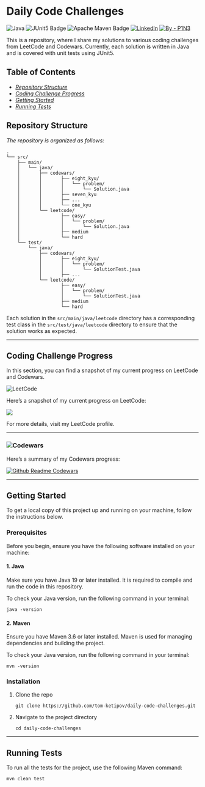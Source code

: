 ﻿# Daily Code Challenges

![Java](https://img.shields.io/badge/java-%23ED8B00.svg?style=for-the-badge&logo=openjdk&logoColor=white) ![JUnit5 Badge](https://img.shields.io/badge/JUnit5-25A162?logo=junit5&logoColor=fff&style=for-the-badge) ![Apache Maven Badge](https://img.shields.io/badge/Apache%20Maven-C71A36?logo=apachemaven&logoColor=fff&style=for-the-badge)  [![LinkedIn](https://img.shields.io/badge/LinkedIn-0077B5?style=for-the-badge&logo=linkedin&logoColor=white)](https://www.linkedin.com/in/thomas-ketipov-623b82178/)
[![By - P1N3](https://img.shields.io/badge/By-P1N3-ffffff?style=for-the-badge)](https://github.com/tom-ketipov)

This is a repository, where I share my solutions to various coding challenges from LeetCode and Codewars. Currently, each solution is written in Java and is covered with unit tests using JUnit5.


## Table of Contents

- [*Repository Structure*](#repository-structure)
- [*Coding Challenge Progress*](#coding-challenge-progress)
- [*Getting Started*](#getting-started)
- [*Running Tests*](#running-tests)


## Repository Structure

*The repository is organized as follows:*

    . 
    └── src/ 
        ├── main/ 
	    │ 	└── java/ 
	    │ 	    ├── codewars/ 
	    │ 	    │ 	    ├── eight_kyu/ 
	    │ 	    │ 	    │ 	└── problem/ 
	    │ 	    │ 	    │ 		└── Solution.java 
	    │ 	    │ 	    ├── seven_kyu 
	    │ 	    │ 	    ├── ...
	    │ 	    │ 	    └── one_kyu 
	    │ 	    └── leetcode/ 
	    │ 	    	    ├── easy/ 
	    │ 	    	    │ 	└── problem/ 
	    │ 	    	    │ 		└── Solution.java 
	    │ 	    	    ├── medium 
	    │ 	    	    └── hard 
	    └── test/ 
            └── java/ 
                ├── codewars/ 
                │ 	    ├── eight_kyu/ 
                │ 	    │ 	└── problem/ 
                │ 	    │ 		└── SolutionTest.java 
                │ 	    ├── ...
                └── leetcode/ 
                        ├── easy/ 
                        │ 	└── problem/ 
                        │ 		└── SolutionTest.java 
                        ├── medium 
                        └── hard



Each solution in the `src/main/java/leetcode` directory has a corresponding test class in the `src/test/java/leetcode` directory to ensure that the solution works as expected.

---
## Coding Challenge Progress

In this section, you can find a snapshot of my current progress on LeetCode and Codewars.

![LeetCode](https://img.shields.io/badge/LeetCode-000000?style=for-the-badge&logo=LeetCode&logoColor=#d16c06)

Here’s a snapshot of my current progress on LeetCode:

![](https://leetcard.jacoblin.cool/p1ne_?ext=heatmap&theme=dark)

For more details, visit my LeetCode profile.

---
### ![Codewars](https://img.shields.io/badge/Codewars-B1361E?style=for-the-badge&logo=codewars&logoColor=grey)
Here’s a summary of my Codewars progress:

[![Github Readme Codewars](https://codewars-stats-ignacio-cuadra.vercel.app/?username=p1ne&theme=dark)](https://github.com/ignacio-cuadra/github-readme-codewars)

---
## Getting Started

To get a local copy of this project up and running on your machine, follow the instructions below.

### Prerequisites
Before you begin, ensure you have the following software installed on your machine:

#### 1. Java
Make sure you have Java 19 or later installed. It is required to compile and run the code in this repository.
<br>

To check your Java version, run the following command in your terminal:

    java -version

#### 2. Maven
Ensure you have Maven 3.6 or later installed. Maven is used for managing dependencies and building the project.

To check your Java version, run the following command in your terminal:

    mvn -version


### Installation

1. Clone the repo

       git clone https://github.com/tom-ketipov/daily-code-challenges.git

2. Navigate to the project directory

       cd daily-code-challenges

---
## Running Tests

To run all the tests for the project, use the following Maven command:

	mvn clean test

